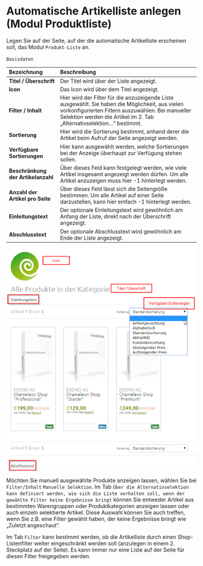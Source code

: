 # Automatische Artikelliste anlegen \(Modul Produktliste\)

Legen Sie auf der Seite, auf der die automatische Artikelliste erscheinen soll, das Modul `Produkt-Liste` an.

`Basisdaten`

| Bezeichnung | Beschreibung |
| :--- | :--- |
| **Titel / Überschrift** | Der Titel wird über der Liste angezeigt. |
| **Icon** | Das Icon wird über dem Titel angezeigt. |
| **Filter / Inhalt** | Hier wird der Filter für die anzuzeigende Liste ausgewählt. Sie haben die Möglichkeit, aus vielen vorkonfigurierten Filtern auszuwählen. Bei manueller Selektion werden die Artikel im 2. Tab „Alternativselektion…“ bestimmt. |
| **Sortierung** | Hier wird die Sortierung bestimmt, anhand derer die Artikel beim Aufruf der Seite angezeigt werden. |
| **Verfügbare Sortierungen** | Hier kann ausgewählt werden, welche Sortierungen bei der Anzeige überhaupt zur Verfügung stehen sollen. |
| **Beschränkung der Artikelanzahl** | Über dieses Feld kann festgelegt werden, wie viele Artikel insgesamt angezeigt werden dürfen. Um alle Artikel anzuzeigen muss hier -1 hinterlegt werden. |
| **Anzahl der Artikel pro Seite** | Über dieses Feld lässt sich die Seitengröße bestimmen. Um alle Artikel auf einer Seite darzustellen, kann hier einfach -1 hinterlegt werden. |
| **Einleitungstext** | Der optionale Einleitungstext wird gewöhnlich am Anfang der Liste, direkt nach der Überschrift angezeigt. |
| **Abschlusstext** | Der optionale Abschlusstext wird gewöhnlich am Ende der Liste angezeigt. |

![](../../../.gitbook/assets/auto_artikelliste.png)

Möchten Sie manuell ausgewählte Produkte anzeigen lassen, wählen Sie bei `Filter/Inhalt` `Manuelle Selektion`. Im Tab `Über die Alternativselektion kann definiert werden, wie sich die Liste verhalten soll, wenn der gewählte Filter keine Ergebnisse bringt` können Sie entweder Artikel aus bestimmten Warengruppen oder Produktkategorien anzeigen lassen oder auch einzeln selektierte Artikel. Diese Auswahl können Sie auch treffen, wenn Sie z.B. eine Filter gewählt haben, der keine Ergebnisse bringt wie „Zuletzt angeschaut“.

Im Tab `Filter` kann bestimmt werden, ob die Artikelliste durch einen Shop-Listenfilter weiter eingeschränkt werden soll \(anzulegen in einem 2. Steckplatz auf der Seite\). Es kann immer nur eine Liste auf der Seite für diesen Filter freigegeben werden.

